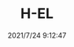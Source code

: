 ﻿---
layout: post 
title: H-EL 
tags: GRE 1301
categories: housing-terminal
overview: 
part_number: 590-1
thumb_img: 
small_img: static/202107/590-20210724.jpg
date: 2021/7/24 9:12:47
---



